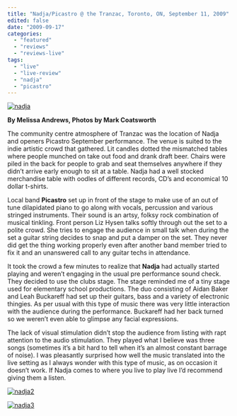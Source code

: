```yaml
---
title: "Nadja/Picastro @ the Tranzac, Toronto, ON, September 11, 2009"
edited: false
date: "2009-09-17"
categories:
  - "featured"
  - "reviews"
  - "reviews-live"
tags:
  - "live"
  - "live-review"
  - "nadja"
  - "picastro"
---
```


[![nadja](http://www.hellbound.ca/wp-content/uploads/2009/09/nadja-300x199.jpg "nadja")](http://www.hellbound.ca/wp-content/uploads/2009/09/nadja.jpg)

**By Melissa Andrews, Photos by Mark Coatsworth**

The community centre atmosphere of Tranzac was the location of Nadja and openers Picastro September performance. The venue is suited to the indie artistic crowd that gathered. Lit candles dotted the mismatched tables where people munched on take out food and drank draft beer. Chairs were piled in the back for people to grab and seat themselves anywhere if they didn’t arrive early enough to sit at a table. Nadja had a well stocked merchandise table with oodles of different records, CD’s and economical 10 dollar t-shirts.

Local band **Picastro** set up in front of the stage to make use of an out of tune dilapidated piano to go along with vocals, percussion and various stringed instruments. Their sound is an artsy, folksy rock combination of musical tinkling. Front person Liz Hysen talks softly through out the set to a polite crowd. She tries to engage the audience in small talk when during the set a guitar string decides to snap and put a damper on the set. They never did get the thing working properly even after another band member tried to fix it and an unanswered call to any guitar techs in attendance.

It took the crowd a few minutes to realize that **Nadja** had actually started playing and weren’t engaging in the usual pre performance sound check. They decided to use the clubs stage. The stage reminded me of a tiny stage used for elementary school productions. The duo consisting of Aidan Baker and Leah Buckareff had set up their guitars, bass and a variety of electronic thingies. As per usual with this type of music there was very little interaction with the audience during the performance. Buckareff had her back turned so we weren’t even able to glimpse any facial expressions.

The lack of visual stimulation didn’t stop the audience from listing with rapt attention to the audio stimulation. They played what I believe was three songs (sometimes it’s a bit hard to tell when it’s an almost constant barrage of noise). I was pleasantly surprised how well the music translated into the live setting as I always wonder with this type of music, as on occasion it doesn’t work. If Nadja comes to where you live to play live I’d recommend giving them a listen.

[![nadja2](http://www.hellbound.ca/wp-content/uploads/2009/09/nadja2-300x199.jpg "nadja2")](http://www.hellbound.ca/wp-content/uploads/2009/09/nadja2.jpg)

[![nadja3](http://www.hellbound.ca/wp-content/uploads/2009/09/nadja3-300x199.jpg "nadja3")](http://www.hellbound.ca/wp-content/uploads/2009/09/nadja3.jpg)
